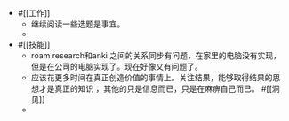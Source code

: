 - #[[工作]]
    - 继续阅读一些选题是事宜。
    - 
- #[[技能]]
    - roam research和anki 之间的关系同步有问题，在家里的电脑没有实现，但是在公司的电脑实现了。现在好像又有问题了。
    - 应该花更多时间在真正创造价值的事情上。关注结果，能够取得结果的思想才是真正的知识 ，其他的只是信息而已，只是在麻痹自己而已。 #[[洞见]]
    - 
